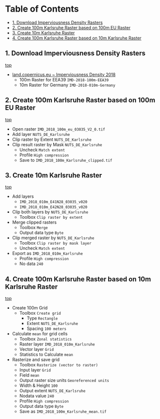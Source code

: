 <h1 id="toc">Table of Contents</h1>

- [1. Download Imperviousness Density Rasters](#1-download-imperviousness-density-rasters)
- [2. Create 100m Karlsruhe Raster based on 100m EU Raster](#2-create-100m-karlsruhe-raster-based-on-100m-eu-raster)
- [3. Create 10m Karlsruhe Raster](#3-create-10m-karlsruhe-raster)
- [4. Create 100m Karlsruhe Raster based on 10m Karlsruhe Raster](#4-create-100m-karlsruhe-raster-based-on-10m-karlsruhe-raster)

## 1. Download Imperviousness Density Rasters

[top](#toc)

- [land.copernicus.eu ~ Imperviousness Density 2018](https://land.copernicus.eu/pan-european/high-resolution-layers/imperviousness/status-maps/imperviousness-density-2018?tab=download)
  - 100m Raster for EEA39 `IMD-2018-100m-EEA39`
  - 10m Raster for Germany `IMD-2018-010m-Germany`

## 2. Create 100m Karlsruhe Raster based on 100m EU Raster

[top](#toc)

- Open raster `IMD_2018_100m_eu_03035_V2_0.tif`
- Add layer `NUTS_DE_Karlsruhe`
- Clip raster by Extent `NUTS_DE_Karlsruhe`
- Clip result raster by Mask `NUTS_DE_Karlsruhe`
  - Uncheck `Match extent`
  - Profile `High compression`
  - Save to `IMD_2018_100m_Karlsruhe_clipped.tif`

## 3. Create 10m Karlsruhe Raster

[top](#toc)

- Add layers
  - `IMD_2018_010m_E41N28_03035_v020`
  - `IMD_2018_010m_E42N28_03035_v020`
- Clip both layers by `NUTS_DE_Karlsruhe`
  - Toolbox `Clip raster by extent`
- Merge clipped rasters
  - Toolbox `Merge`
  - Output data type `Byte`
- Clip merged raster by `NUTS_DE_Karlsruhe`
  - Toolbox `Clip raster by mask layer`
  - Uncheck `Match extent`
- Export as `IMD_2018_010m_Karlsruhe`
  - Profile `High compression`
  - No data `240`

## 4. Create 100m Karlsruhe Raster based on 10m Karlsruhe Raster

[top](#toc)

- Create 100m Grid
  - Toolbox `Create grid`
    - Type `Rectangle`
    - Extent `NUTS_DE_Karlsruhe`
    - Spacing `100 meters`
- Calculate `mean` for grid cells
  - Toolbox `Zonal statistics`
  - Raster layer `IMD_2018_010m_Karlsruhe`
  - Vector layer `Grid`
  - Statistics to Calculate `mean`
- Rasterize and save grid
  - Toolbox `Rasterize (vector to raster)`
  - Input layer `Grid`
  - Field `mean`
  - Output raster size units `Georeferenced units`
  - Width & Height `100`
  - Output extent `NUTS_DE_Karlsruhe`
  - Nodata value `240`
  - Profile `High compression`
  - Output data type `Byte`
  - Save as `IMD_2018_100m_Karlsruhe_mean.tif`